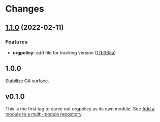 # Changes

## [1.1.0](https://github.com/googleapis/google-cloud-go/compare/orgpolicy/v1.0.0...orgpolicy/v1.1.0) (2022-02-11)


### Features

* **orgpolicy:** add file for tracking version ([17b36ea](https://github.com/googleapis/google-cloud-go/commit/17b36ead42a96b1a01105122074e65164357519e))

## 1.0.0

Stabilize GA surface.

## v0.1.0

This is the first tag to carve out orgpolicy as its own module. See
[Add a module to a multi-module repository](https://github.com/golang/go/wiki/Modules#is-it-possible-to-add-a-module-to-a-multi-module-repository).
